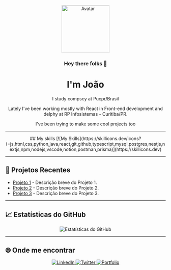 <div align="center">
  <img src="https://your-avatar-url.png" alt="Avatar" width="150">
  
  ### Hey there folks 👋

  <h1>I'm João</h1>  
  <p>I study compscy at Pucpr/Brasil</p>
  
  <p>Lately I've been working mostly with React in Front-end development and delphy at RP Infosistemas - Curitiba/PR.</p>
  
  <p>I've been trying to make some cool projects too</p>
</div>

---
<div align="center">
## My skills
[![My Skills](https://skillicons.dev/icons?i=js,html,css,python,java,react,git,github,typescript,mysql,postgres,nestjs,nextjs,npm,nodejs,vscode,notion,postman,prisma)](https://skillicons.dev)
</div>


---

## 🌟 Projetos Recentes

- [Projeto 1](https://github.com/usuario/projeto1) - Descrição breve do Projeto 1.
- [Projeto 2](https://github.com/usuario/projeto2) - Descrição breve do Projeto 2.
- [Projeto 3](https://github.com/usuario/projeto3) - Descrição breve do Projeto 3.

---

## 📈 Estatísticas do GitHub

<div align="center">
  <img src="https://github-readme-stats.vercel.app/api?username=JoaoVictorBalvedi&show_icons=true&theme=radical" alt="Estatísticas do GitHub">
</div>

---

## 🌐 Onde me encontrar

<div align="center">
  <a href="https://www.linkedin.com/in/seu-nome">
    <img src="https://img.shields.io/badge/LinkedIn-0077B5?logo=linkedin&logoColor=white" alt="LinkedIn">
  </a>
  <a href="https://twitter.com/seu_usuario">
    <img src="https://img.shields.io/badge/Twitter-1DA1F2?logo=twitter&logoColor=white" alt="Twitter">
  </a>
  <a href="https://seu-portfolio.com">
    <img src="https://img.shields.io/badge/Portfolio-000000?logo=github&logoColor=white" alt="Portfolio">
  </a>
</div>
